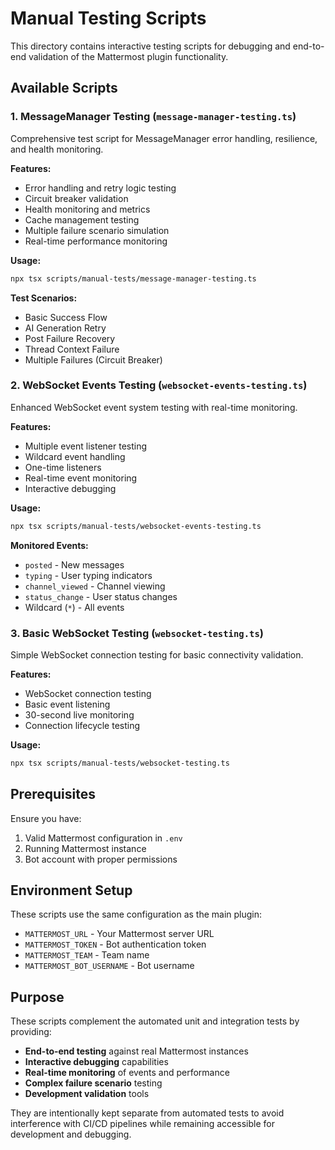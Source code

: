 # Manual Testing Scripts

This directory contains interactive testing scripts for debugging and end-to-end validation of the Mattermost plugin functionality.

## Available Scripts

### 1. MessageManager Testing (`message-manager-testing.ts`)
Comprehensive test script for MessageManager error handling, resilience, and health monitoring.

**Features:**
- Error handling and retry logic testing
- Circuit breaker validation
- Health monitoring and metrics
- Cache management testing
- Multiple failure scenario simulation
- Real-time performance monitoring

**Usage:**
```bash
npx tsx scripts/manual-tests/message-manager-testing.ts
```

**Test Scenarios:**
- Basic Success Flow
- AI Generation Retry
- Post Failure Recovery  
- Thread Context Failure
- Multiple Failures (Circuit Breaker)

### 2. WebSocket Events Testing (`websocket-events-testing.ts`)
Enhanced WebSocket event system testing with real-time monitoring.

**Features:**
- Multiple event listener testing
- Wildcard event handling
- One-time listeners
- Real-time event monitoring
- Interactive debugging

**Usage:**
```bash
npx tsx scripts/manual-tests/websocket-events-testing.ts
```

**Monitored Events:**
- `posted` - New messages
- `typing` - User typing indicators
- `channel_viewed` - Channel viewing
- `status_change` - User status changes
- Wildcard (`*`) - All events

### 3. Basic WebSocket Testing (`websocket-testing.ts`)
Simple WebSocket connection testing for basic connectivity validation.

**Features:**
- WebSocket connection testing
- Basic event listening
- 30-second live monitoring
- Connection lifecycle testing

**Usage:**
```bash
npx tsx scripts/manual-tests/websocket-testing.ts
```

## Prerequisites

Ensure you have:
1. Valid Mattermost configuration in `.env`
2. Running Mattermost instance
3. Bot account with proper permissions

## Environment Setup

These scripts use the same configuration as the main plugin:
- `MATTERMOST_URL` - Your Mattermost server URL
- `MATTERMOST_TOKEN` - Bot authentication token
- `MATTERMOST_TEAM` - Team name
- `MATTERMOST_BOT_USERNAME` - Bot username

## Purpose

These scripts complement the automated unit and integration tests by providing:
- **End-to-end testing** against real Mattermost instances
- **Interactive debugging** capabilities
- **Real-time monitoring** of events and performance
- **Complex failure scenario** testing
- **Development validation** tools

They are intentionally kept separate from automated tests to avoid interference with CI/CD pipelines while remaining accessible for development and debugging. 